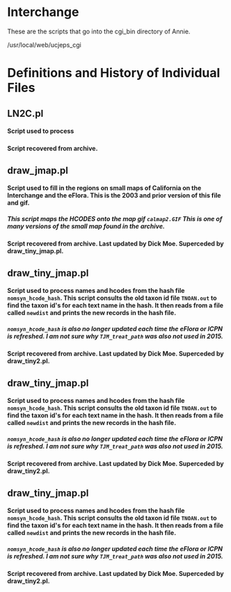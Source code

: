 # Interchange


These are the scripts that go into the cgi_bin directory of Annie.

/usr/local/web/ucjeps_cgi



# Definitions and History of Individual Files


## LN2C.pl
#### Script used to process   
##### 
#### Script recovered from archive.

## draw_jmap.pl
#### Script used to fill in the regions on small maps of California on the Interchange and the eFlora.  This is the 2003 and prior version of this file and gif.
##### This script maps the HCODES onto the map gif ```calmap2.GIF``` This is one of many versions of the small map found in the archive.
#### Script recovered from archive. Last updated by Dick Moe. Superceded by draw_tiny_jmap.pl.

## draw_tiny_jmap.pl
#### Script used to process names and hcodes from the hash file ```nomsyn_hcode_hash```.  This script consults the old taxon id file ```TNOAN.out``` to find the taxon id's for each text name in the hash.  It then reads from a file called ```newdist``` and prints the new records in the hash file.
##### ```nomsyn_hcode_hash``` is also no longer updated each time the eFlora or ICPN is refreshed.  I am not sure why ```TJM_treat_path``` was also not used in 2015.
#### Script recovered from archive. Last updated by Dick Moe. Superceded by draw_tiny2.pl.

## draw_tiny_jmap.pl
#### Script used to process names and hcodes from the hash file ```nomsyn_hcode_hash```.  This script consults the old taxon id file ```TNOAN.out``` to find the taxon id's for each text name in the hash.  It then reads from a file called ```newdist``` and prints the new records in the hash file.
##### ```nomsyn_hcode_hash``` is also no longer updated each time the eFlora or ICPN is refreshed.  I am not sure why ```TJM_treat_path``` was also not used in 2015.
#### Script recovered from archive. Last updated by Dick Moe. Superceded by draw_tiny2.pl.

## draw_tiny_jmap.pl
#### Script used to process names and hcodes from the hash file ```nomsyn_hcode_hash```.  This script consults the old taxon id file ```TNOAN.out``` to find the taxon id's for each text name in the hash.  It then reads from a file called ```newdist``` and prints the new records in the hash file.
##### ```nomsyn_hcode_hash``` is also no longer updated each time the eFlora or ICPN is refreshed.  I am not sure why ```TJM_treat_path``` was also not used in 2015.
#### Script recovered from archive. Last updated by Dick Moe. Superceded by draw_tiny2.pl.